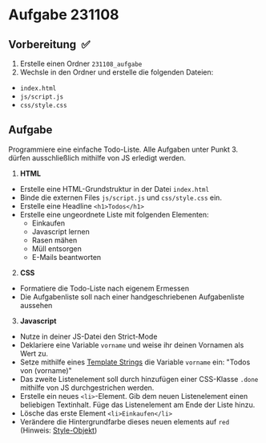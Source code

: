 # Aufgabe 231108

## Vorbereitung  ✅

1. Erstelle einen Ordner `231108_aufgabe`
2. Wechsle in den Ordner und erstelle die folgenden Dateien:
- `index.html`
- `js/script.js`
- `css/style.css`

## Aufgabe

Programmiere eine einfache Todo-Liste. Alle Aufgaben unter Punkt 3. dürfen ausschließlich mithilfe von JS erledigt werden.

1. **HTML**
- Erstelle eine HTML-Grundstruktur in der Datei `index.html`
- Binde die externen Files `js/script.js` und `css/style.css` ein.
- Erstelle eine Headline `<h1>Todos</h1>`
- Erstelle eine ungeordnete Liste mit folgenden Elementen:
  - Einkaufen
  - Javascript lernen
  - Rasen mähen
  - Müll entsorgen
  - E-Mails beantworten

2. **CSS**
- Formatiere die Todo-Liste nach eigenem Ermessen
- Die Aufgabenliste soll nach einer handgeschriebenen Aufgabenliste aussehen

3. **Javascript**
- Nutze in deiner JS-Datei den Strict-Mode
- Deklariere eine Variable `vorname` und weise ihr deinen Vornamen als Wert zu.
- Setze mithilfe eines [Template Strings](https://www.w3schools.com/js/js_string_templates.asp) die Variable `vorname` ein: "Todos von (vorname)"
- Das zweite Listenelement soll durch hinzufügen einer CSS-Klasse `.done` mithilfe von JS durchgestrichen werden.
- Erstelle ein neues `<li>`-Element. Gib dem neuen Listenelement einen beliebigen Textinhalt. Füge das Listenelement am Ende der Liste hinzu.
- Lösche das erste Element `<li>Einkaufen</li>`
- Verändere die Hintergrundfarbe dieses neuen elements auf `red` (Hinweis: [Style-Objekt](https://wiki.selfhtml.org/wiki/JavaScript/Tutorials/JavaScript_und_CSS#Das_style-Objekt_als_Schnittstelle_zu_Inline-Styles))